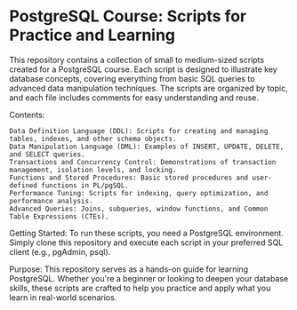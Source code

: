  # PostgreSQL Course: Scripts for Practice and Learning

This repository contains a collection of small to medium-sized scripts created for a PostgreSQL course. Each script is designed to illustrate key database concepts, covering everything from basic SQL queries to advanced data manipulation techniques. The scripts are organized by topic, and each file includes comments for easy understanding and reuse.

Contents:

    Data Definition Language (DDL): Scripts for creating and managing tables, indexes, and other schema objects.
    Data Manipulation Language (DML): Examples of INSERT, UPDATE, DELETE, and SELECT queries.
    Transactions and Concurrency Control: Demonstrations of transaction management, isolation levels, and locking.
    Functions and Stored Procedures: Basic stored procedures and user-defined functions in PL/pgSQL.
    Performance Tuning: Scripts for indexing, query optimization, and performance analysis.
    Advanced Queries: Joins, subqueries, window functions, and Common Table Expressions (CTEs).

Getting Started: To run these scripts, you need a PostgreSQL environment. Simply clone this repository and execute each script in your preferred SQL client (e.g., pgAdmin, psql).

Purpose: This repository serves as a hands-on guide for learning PostgreSQL. Whether you're a beginner or looking to deepen your database skills, these scripts are crafted to help you practice and apply what you learn in real-world scenarios.
